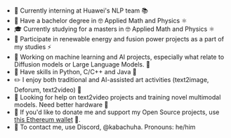 - 🚢 Currently interning at Huawei's NLP team 📚
- 🔭 Have a bachelor degree in 🤓 Applied Math and Physics ⚛️
- 🎓 Currently studying for a masters in 🤓 Applied Math and Physics ⚛️
- 🌱 Participate in renewable energy and fusion power projects as a part of my studies ⚡
- 👷 Working on machine learning and AI projects, especially what relate to Diffusion models or Large Language Models. 🤗
- 🐍 Have skills in Python, C/C++ and Java 🍵
- ✏️ I enjoy both traditional and AI-assisted art activities (text2image, Deforum, text2video) 🤖
- 🚀 Looking for help on text2video projects and training novel multimodal models. Need better hardware 🤔
- 🐧 If you'd like to donate me and support my Open Source projects, use [this Ethereum wallet](https://etherscan.io/address/0x4c92637b8d3587383d50812f64a0dbd2a5426e81) 🧡.
- 💬 To contact me, use Discord, @kabachuha. Pronouns: he/him
